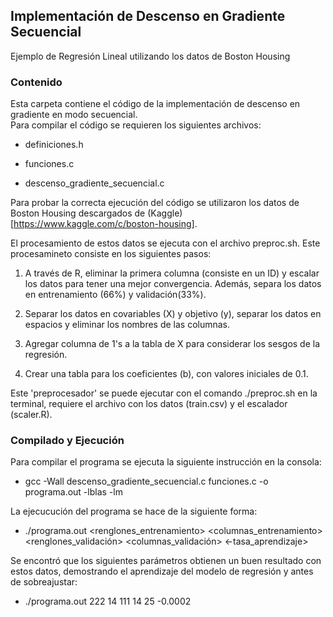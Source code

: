 ## Implementación de Descenso en Gradiente Secuencial  

Ejemplo de Regresión Lineal utilizando los datos de Boston Housing  

### Contenido
Esta carpeta contiene el código de la implementación de descenso en gradiente en modo secuencial.  
Para compilar el código se requieren los siguientes archivos:  
  
* definiciones.h  
  
* funciones.c  
  
* descenso_gradiente_secuencial.c  
  
Para probar la correcta ejecución del código se utilizaron los datos de Boston Housing descargados de (Kaggle)[https://www.kaggle.com/c/boston-housing].  

El procesamiento de estos datos se ejecuta con el archivo preproc.sh. Este procesamineto consiste en los siguientes pasos:  
  
1. A través de R, eliminar la primera columna (consiste en un ID) y escalar los datos para tener una mejor convergencia. Además, separa los datos en entrenamiento (66%) y validación(33%).   
  
2. Separar los datos en covariables (X) y objetivo (y), separar los datos en espacios y eliminar los nombres de las columnas.  

3. Agregar columna de 1's a la tabla de X para considerar los sesgos de la regresión.  
  
4. Crear una tabla para los coeficientes (b), con valores iniciales de 0.1.  

Este 'preprocesador' se puede ejecutar con el comando ./preproc.sh en la terminal, requiere el archivo con los datos (train.csv) y el escalador (scaler.R).  
 

### Compilado y Ejecución  
Para compilar el programa se ejecuta la siguiente instrucción en la consola:  
  
* gcc -Wall descenso_gradiente_secuencial.c funciones.c -o programa.out -lblas -lm

La ejecucución del programa se hace de la siguiente forma:  

* ./programa.out <renglones_entrenamiento> <columnas_entrenamiento> <renglones_validación> <columnas_validación> <iteraciones> <-tasa_aprendizaje> 
  
Se encontró que los siguientes parámetros obtienen un buen resultado con estos datos, demostrando el aprendizaje del modelo de regresión y antes de sobreajustar:  

* ./programa.out 222 14 111 14 25 -0.0002


